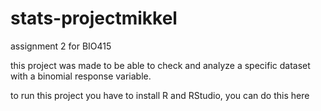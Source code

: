 # stats-projectmikkel
assignment 2 for BIO415

this project was made to be able to check and analyze a specific dataset with a binomial response variable. 



to run this project you have to install R and RStudio, you can do this here
